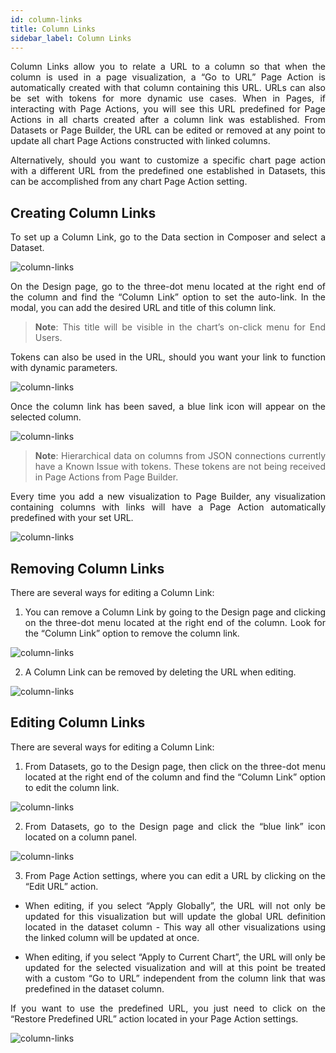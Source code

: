 ```yaml
---
id: column-links
title: Column Links
sidebar_label: Column Links
---
```


<div style="text-align: justify">

Column Links allow you to relate a URL to a column so that when the column is used in a page visualization, a “Go to URL” Page Action is automatically created with that column containing this URL. 
URLs can also be set with tokens for more dynamic use cases.  When in Pages, if interacting with Page Actions, you will see this URL predefined for Page Actions in all charts created after a column link was established. From Datasets or Page Builder, the URL can be edited or removed at any point to update all chart Page Actions constructed with linked columns. 

Alternatively, should you want to customize a specific chart page action with a different URL from the predefined one established in Datasets, this can be accomplished from any chart Page Action setting. 

## Creating Column Links


To set up a Column Link, go to the Data section in Composer and select a Dataset. 

![column-links](https://s3.amazonaws.com/cdn.qrvey.com/documentation_assets/ui-docs/datasets/column-links/column_1.png#thumbnail-60)

On the Design page, go to the three-dot menu located at the right end of the column and find the “Column Link” option to set the auto-link. 
In the modal, you can add the desired URL and title of this column link. 

>**Note**: This title will be visible in the chart’s on-click menu for End Users. 

Tokens can also be used in the URL, should you want your link to function with dynamic parameters. 

![column-links](https://s3.amazonaws.com/cdn.qrvey.com/documentation_assets/ui-docs/datasets/column-links/column_2.gif#thumbnail)


Once the column link has been saved, a blue link icon will appear on the selected column. 


![column-links](https://s3.amazonaws.com/cdn.qrvey.com/documentation_assets/ui-docs/datasets/column-links/column_3.png#thumbnail)

> **Note**: Hierarchical data on columns from JSON connections currently have a Known Issue with tokens. These tokens are not being received in Page Actions from Page Builder. 


Every time you add a new visualization to Page Builder, any visualization containing columns with links will have a Page Action automatically predefined with your set URL.

![column-links](https://s3.amazonaws.com/cdn.qrvey.com/documentation_assets/ui-docs/datasets/column-links/column_3.gif#thumbnail)


 
## Removing Column Links
There are several ways for editing a Column Link:

1. You can remove a Column Link by going to the Design page and clicking on the three-dot menu located at the right end of the column. Look for the “Column Link” option to remove the column link.

![column-links](https://s3.amazonaws.com/cdn.qrvey.com/documentation_assets/ui-docs/datasets/column-links/column_4.png#thumbnail)

2. A Column Link can be removed by deleting the URL when editing.

![column-links](https://s3.amazonaws.com/cdn.qrvey.com/documentation_assets/ui-docs/datasets/column-links/column_5.gif#thumbnail)



## Editing Column Links
There are several ways for editing a Column Link:

1. From Datasets, go to the Design page, then click on the three-dot menu located at the right end of the column and find the “Column Link” option to edit the column link.

![column-links](https://s3.amazonaws.com/cdn.qrvey.com/documentation_assets/ui-docs/datasets/column-links/column_6.png#thumbnail)


2. From Datasets, go to the Design page and click the “blue link” icon located on a column panel. 

![column-links](https://s3.amazonaws.com/cdn.qrvey.com/documentation_assets/ui-docs/datasets/column-links/column_7.png#thumbnail)

3. From Page Action settings, where you can edit a URL by clicking on the “Edit URL” action. 

* When editing, if you select “Apply Globally”, the URL will not only be updated for this visualization but will update the global URL definition located in the dataset column - This way all other visualizations using the linked column will be updated at once. 

* When editing, if you select “Apply to Current Chart”, the URL will only be updated for the selected visualization and will at this point be treated with a custom “Go to URL” independent from the column link that was predefined in the dataset column. 

If you want to use the predefined URL, you just need to click on the “Restore Predefined URL” action located in your Page Action settings. 


![column-links](https://s3.amazonaws.com/cdn.qrvey.com/documentation_assets/ui-docs/datasets/column-links/column_8.gif#thumbnail)
